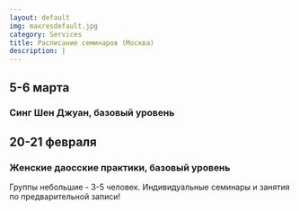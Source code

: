 ```yaml
---
layout: default
img: maxresdefault.jpg
category: Services
title: Расписание семинаров (Москва)
description: |
---
```


## 5-6 марта

### Синг Шен Джуан, базовый уровень

## 20-21 февраля

### Женские даосские практики, базовый уровень

Группы небольшие - 3-5 человек.
Индивидуальные семинары и занятия по предварительной записи!
